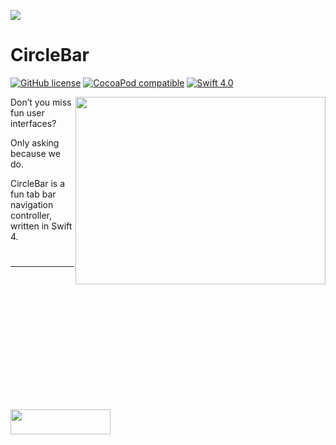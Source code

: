 ![](https://user-images.githubusercontent.com/7403338/53202857-3e1e1600-3630-11e9-9bea-b9b369996e87.png)


# CircleBar 

[![GitHub license](https://img.shields.io/badge/license-MIT-lightgrey.svg)](https://softhaus.org)
[![CocoaPod compatible](https://img.shields.io/badge/Carthage-compatible-4BC51D.svg?style=flat)](https://github.com/softhausHQ/CircleBar)
[![Swift 4.0](https://img.shields.io/badge/Swift-4.0-green.svg?style=flat)](https://developer.apple.com/swift/)

<a href="https://github.com/softhausHQ/CircleBar">
<img align="right" src="https://user-images.githubusercontent.com/7403338/53203146-111e3300-3631-11e9-8f0a-5e08dabd294b.png" width="400" height="300" /></a>

Don’t you miss fun user interfaces? 

Only asking because we do.

CircleBar is a fun tab bar navigation controller, written in Swift 4.


#

<a href="mailto:team@softhaus.org">
<img align="left" style="margin-top:200px;" src="https://user-images.githubusercontent.com/7403338/53203134-08c5f800-3631-11e9-99cd-f85e16037cf1.png" width="160" height="40" /></a>





----
